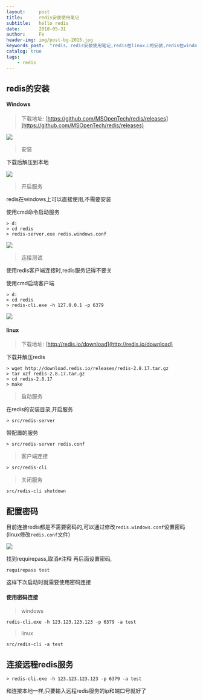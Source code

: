 ```yaml
---
layout:     post
title:      redis安装使用笔记
subtitle:   hello redis
date:       2018-05-31
author:     Fe
header-img: img/post-bg-2015.jpg
keywords_post:  "redis，redis安装使用笔记,redis在linux上的安装,redis在windows上的安装"
catalog: true
tags:
    - redis
---
```


## redis的安装

#### Windows

>下载地址: [https://github.com/MSOpenTech/redis/releases](https://github.com/MSOpenTech/redis/releases)


![](https://raw.githubusercontent.com/FeDemo/img_gitalk/master/2018-05-31-hello-redis/1.png)

>安装

下载后解压到本地

![](https://raw.githubusercontent.com/FeDemo/img_gitalk/master/2018-05-31-hello-redis/2.png)

>开启服务

redis在windows上可以直接使用,不需要安装   

使用cmd命令启动服务
```
> d:
> cd redis
> redis-server.exe redis.windows.conf
```

![](https://raw.githubusercontent.com/FeDemo/img_gitalk/master/2018-05-31-hello-redis/3.png)

>连接测试

使用redis客户端连接时,redis服务记得不要关

使用cmd启动客户端
```
> d:
> cd redis
> redis-cli.exe -h 127.0.0.1 -p 6379
```

![](https://raw.githubusercontent.com/FeDemo/img_gitalk/master/2018-05-31-hello-redis/4.png)

#### linux

>下载地址: [http://redis.io/download](http://redis.io/download)

下载并解压redis
```
> wget http://download.redis.io/releases/redis-2.8.17.tar.gz
> tar xzf redis-2.8.17.tar.gz
> cd redis-2.8.17
> make
```

>启动服务

在redis的安装目录,开启服务
```
> src/redis-server
```

带配置的服务
```
> src/redis-server redis.conf
```

>客户端连接

```
> src/redis-cli
```

>关闭服务

```
src/redis-cli shutdown
```

## 配置密码

目前连接redis都是不需要密码的,可以通过修改`redis.windows.conf`设置密码(linux修改`redis.conf`文件)

![](https://raw.githubusercontent.com/FeDemo/img_gitalk/master/2018-05-31-hello-redis/5.png)

找到requirepass,取消`#`注释 再后面设置密码,
```
requirepass test
```

这样下次启动时就需要使用密码连接

#### 使用密码连接

>windows  

```
redis-cli.exe -h 123.123.123.123 -p 6379 -a test
```
>linux   

```
src/redis-cli -a test
```

## 连接远程redis服务

```
> redis-cli.exe -h 123.123.123.123 -p 6379 -a test
```
和连接本地一样,只要输入远程redis服务的ip和端口号就好了




<br>
